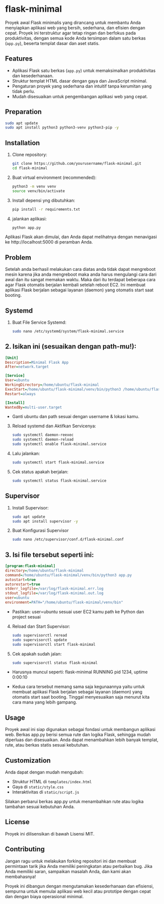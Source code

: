 # flask-minimal

Proyek awal Flask minimalis yang dirancang untuk membantu Anda menyiapkan aplikasi web yang bersih, sederhana, dan efisien dengan cepat. Proyek ini terstruktur agar tetap ringan dan berfokus pada produktivitas, dengan semua kode Anda tersimpan dalam satu berkas (`app.py`), beserta templat dasar dan aset statis.


## Features
- Aplikasi Flask satu berkas (`app.py`) untuk memaksimalkan produktivitas dan kesederhanaan.
- Struktur templat HTML dasar dengan gaya dan JavaScript minimal.
- Pengaturan proyek yang sederhana dan intuitif tanpa kerumitan yang tidak perlu.
- Mudah disesuaikan untuk pengembangan aplikasi web yang cepat.

## Preparation
```bash
sudo apt update
sudo apt install python3 python3-venv python3-pip -y
```

## Installation

1. Clone repository:
   ```bash
   git clone https://github.com/yourusername/flask-minimal.git
   cd flask-minimal
   ```

2. Buat virtual environment (recommended):
   ```bash
   python3 -m venv venv
   source venv/bin/activate
   ```

3. Install depensi yng dibutuhkan:
   ```bash
   pip install -r requirements.txt
   ```

4. jalankan aplikasi:
   ```bash
   python app.py
   ```

Aplikasi Flask akan dimulai, dan Anda dapat melihatnya dengan menavigasi ke http://localhost:5000 di peramban Anda.

## Problem
Setelah anda berhasil melakukan cara diatas anda tidak dapat mengreboot mesin karena jika anda mengreboot maka anda harus mengulangi cara dari awal dan itu sangat memakan waktu. Maka dari itu terdapat beberapa cara agar Flask otomatis berjalan kembali setelah reboot EC2. Ini membuat aplikasi Flask berjalan sebagai layanan (daemon) yang otomatis start saat booting.

## Systemd

1. Buat File Service Systemd:
   ```bash
   sudo nano /etc/systemd/system/flask-minimal.service
   ```

## 2. Isikan ini (sesuaikan dengan path-mu!):

```ini
[Unit]
Description=Minimal Flask App
After=network.target

[Service]
User=ubuntu
WorkingDirectory=/home/ubuntu/flask-minimal
ExecStart=/home/ubuntu/flask-minimal/venv/bin/python3 /home/ubuntu/flask-minimal/app.py
Restart=always

[Install]
WantedBy=multi-user.target
   ```
- Ganti ubuntu dan path sesuai dengan username & lokasi kamu.

3. Reload systemd dan Aktifkan Servicenya:
   ```bash
   sudo systemctl daemon-reexec
   sudo systemctl daemon-reload
   sudo systemctl enable flask-minimal.service
   ```

4. Lalu jalankan:
   ```bash
   sudo systemctl start flask-minimal.service
   ```

5. Cek status apakah berjalan:
   ```bash
   sudo systemctl status flask-minimal.service
   ```  

## Supervisor

1. Install Supervisor:
   ```bash
   sudo apt update
   sudo apt install supervisor -y
   ```

2. Buat Konfigurasi Supervisor
   ```bash
   sudo nano /etc/supervisor/conf.d/flask-minimal.conf
   ```

## 3. Isi file tersebut seperti ini:
```ini
[program:flask-minimal]
directory=/home/ubuntu/flask-minimal
command=/home/ubuntu/flask-minimal/venv/bin/python3 app.py
autostart=true
autorestart=true
stderr_logfile=/var/log/flask-minimal.err.log
stdout_logfile=/var/log/flask-minimal.out.log
user=ubuntu
environment=PATH="/home/ubuntu/flask-minimal/venv/bin"
   ```
- Pastikan:
user=ubuntu sesuai user EC2 kamu
path ke Python dan project sesuai

4. Reload dan Start Supervisor:
   ```bash
   sudo supervisorctl reread
   sudo supervisorctl update
   sudo supervisorctl start flask-minimal
   ```

5. Cek apakah sudah jalan:
   ```bash
   sudo supervisorctl status flask-minimal
   ```  
- Harusnya muncul seperti:
  flask-minimal                RUNNING    pid 1234, uptime 0:00:10

- Kedua cara tersebut memang sama saja kegunaannya yaitu untuk membuat aplikasi Flask berjalan sebagai layanan (daemon) yang otomatis start saat booting. Tinggal menyesuaikan saja menurut kita cara mana yang lebih gampang.

## Usage

Proyek awal ini siap digunakan sebagai fondasi untuk membangun aplikasi web. Berkas app.py berisi semua rute dan logika Flask, sehingga mudah diperluas dan disesuaikan. Anda dapat menambahkan lebih banyak templat, rute, atau berkas statis sesuai kebutuhan.

## Customization
Anda dapat dengan mudah mengubah:

- Struktur HTML di `templates/index.html`
- Gaya di `static/style.css`
- Interaktivitas di `static/script.js`

Silakan perbarui berkas app.py untuk menambahkan rute atau logika tambahan sesuai kebutuhan Anda.

## License
Proyek ini dilisensikan di bawah Lisensi MIT.

## Contributing
Jangan ragu untuk melakukan forking repositori ini dan membuat permintaan tarik jika Anda memiliki peningkatan atau perbaikan bug. Jika Anda memiliki saran, sampaikan masalah Anda, dan kami akan membahasnya!

Proyek ini dibangun dengan mengutamakan kesederhanaan dan efisiensi, sempurna untuk memulai aplikasi web kecil atau prototipe dengan cepat dan dengan biaya operasional minimal.

